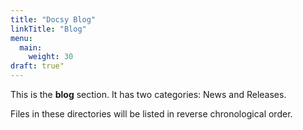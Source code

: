 ```yaml
---
title: "Docsy Blog"
linkTitle: "Blog"
menu:
  main:
    weight: 30
draft: true"
---
```



This is the **blog** section. It has two categories: News and Releases.

Files in these directories will be listed in reverse chronological order.


